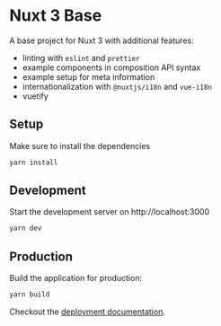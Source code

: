 # Nuxt 3 Base

A base project for Nuxt 3 with additional features:
- linting with `eslint` and `prettier`
- example components in composition API syntax
- example setup for meta information
- internationalization with `@nuxtjs/i18n` and `vue-i18n`
- vuetify

## Setup

Make sure to install the dependencies

```bash
yarn install
```

## Development

Start the development server on http://localhost:3000

```bash
yarn dev
```

## Production

Build the application for production:

```bash
yarn build
```

Checkout the [deployment documentation](https://v3.nuxtjs.org/docs/deployment).
